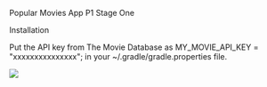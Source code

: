 Popular Movies App P1 Stage One

Installation

Put the API key from The Movie Database as MY_MOVIE_API_KEY = "xxxxxxxxxxxxxxx"; in your ~/.gradle/gradle.properties file.


![](https://github.com/Zoheb-hassan/udacity-popular-movies/blob/master/art/AppFlow.gif?raw=true)
